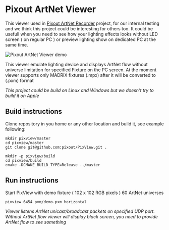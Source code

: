 # Pixout ArtNet Viewer
This viewer used in [Pixout ArtNet Recorder](http://www.pixoutserver.com) project,
for our internal testing and we think this project could be interesting for others too.
It could be usefull when you need to see how your lighting effects looks without LED screen ( on regular PC ) or preview lighting show on dedicated PC at the same time.

![Pixout ArtNet Viewer demo](http://pixoutserver.com/data/img/rocket.png)

This viewer emulate lighting device and displays ArtNet flow without universe limitation for specified Fixture on the PC screen.
At the moment viewer supports only MADRIX fixtures (.mpx) after it will be converted to (.pxm) format

*This project could be build on Linux and Windows but we doesn't try to build it on Apple*

## Build instructions

Clone repository in you home or any other location and build it, see example following:

```
mkdir pixview/master
cd pixview/master
git clone git@github.com:pixout/PixView.git .

mkdir -p pixview/build
cd pixview/build
cmake -DCMAKE_BUILD_TYPE=Release ../master
```

## Run instructions

Start PixView with demo fixture ( 102 x 102 RGB pixels ) 60 ArtNet universes
```
pixview 6454 pxm/demo.pxm horizontal
```

*Viewer listens ArtNet unicast/broadcast packets on specified UDP port.
Without ArtNet flow viewer will display black screen, you need to provide ArtNet flow to see something*